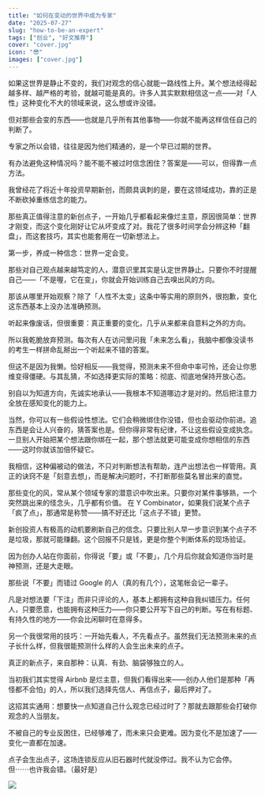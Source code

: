 ```yaml
---
title: "如何在变动的世界中成为专家"
date: "2025-07-27"
slug: "how-to-be-an-expert"
tags: ["创业", "好文推荐"]
cover: "cover.jpg"
icon: "😎"
images: ["cover.jpg"]
---
```

如果这世界是静止不变的，我们对观念的信心就能一路线性上升。某个想法经得起越多样、越严格的考验，就越可能是真的。许多人其实默默相信这一点——对「人性」这种变化不大的领域来说，这么想或许没错。



但对那些会变的东西——也就是几乎所有其他事物——你就不能再这样信任自己的判断了。



专家之所以会错，往往是因为他们精通的，是一个早已过期的世界。



有办法避免这种情况吗？能不能不被过时信念困住？答案是——可以，但得靠一点方法。



我曾经花了将近十年投资早期新创，而颇具讽刺的是，要在这领域成功，靠的正是不断砍掉重练信念的能力。



那些真正值得注意的新创点子，一开始几乎都看起来像烂主意，原因很简单：世界才刚变，而这个变化刚好让它从坏变成了对。我花了很多时间学会分辨这种「翻盘」，而这套技巧，其实也能套用在一切新想法上。



第一步，养成一种信念：世界一定会变。



那些对自己观点越来越笃定的人，潜意识里其实是认定世界静止。只要你不时提醒自己——「不是喔，它在变」，你就会开始训练自己去嗅出风的方向。



那该从哪里开始观察？除了「人性不太变」这条中等实用的原则外，很抱歉，变化这东西基本上没办法准确预测。



听起来像废话，但很重要：真正重要的变化，几乎从来都来自意料之外的方向。



所以我乾脆放弃预测。每次有人在访问里问我「未来怎么看」，我脑中都像没读书的考生一样拼命乱掰出一个听起来不错的答案。



但这不是因为我懒。恰好相反——我觉得，预测未来不但命中率可怜，还会让你思维变得僵硬。与其乱猜，不如选择更实际的策略：彻底、彻底地保持开放心态。



别自以为知道方向，先诚实地承认——我根本不知道哪边才是对的。然后把注意力全放在感知变化的能力上。



当然，你可以有一些假设性想法。它们会稍微绑住你没错，但也会驱动你前进。追东西是会让人兴奋的，猜答案也是。但你得非常有纪律，不让这些假设变成执念。
一旦别人开始把某个想法跟你绑在一起，那个想法就更可能变成你想相信的东西——这时你就该加倍怀疑它。



我相信，这种偏被动的做法，不只对判断想法有帮助，连产出想法也一样管用。真正的诀窍不是「刻意去想」，而是解决问题时，不打断那些莫名冒出来的直觉。



那些变化的风，常从某个领域专家的潜意识中吹出来。只要你对某件事够熟，一个突然跳出来的怪念头，几乎都有价值。
在 Y Combinator，如果我们说某个点子「疯了点」，那通常是称赞——搞不好还比「这点子不错」更赞。



新创投资人有极高的动机要刷新自己的信念。只要比别人早一步意识到某个点子不是垃圾，那就可能赚翻。这个回报不只是钱，更是你整个判断体系的现场验证。



因为创办人站在你面前，你得说「要」或「不要」，几个月后你就会知道你当时是神预测，还是大走眼。



那些说「不要」而错过 Google 的人（真的有几个），这笔帐会记一辈子。



凡是对想法要「下注」而非只评论的人，基本上都拥有这种自我纠错压力。任何人，只要愿意，也能拥有这种压力——你只要公开写下自己的判断。写在有标题、有持久性的地方——你会比闲聊时在意得多。



另一个我很常用的技巧：一开始先看人，不先看点子。虽然我们无法预测未来的点子长什么样，但我很能预测什么样的人会生出未来的点子。



真正的新点子，来自那种：认真、有劲、脑袋够独立的人。



当初我们其实觉得 Airbnb 是烂主意，但我们看得出来——创办人他们是那种「再怪都不会怕」的人，所以我们选择先信人、再信点子，最后押对了。



这招其实通用：想要快一点知道自己什么观念已经过时了？那就去跟那些会打破你观念的人当朋友。



不被自己的专业反困住，已经够难了，而未来只会更难。因为变化不是加速了——变化一直都在加速。



点子会生出点子，这场连锁反应从旧石器时代就没停过。我不认为它会停。
但⋯⋯也许我会错。（最好是）




![](https://prod-files-secure.s3.us-west-2.amazonaws.com/112d0858-5090-4d34-a606-b75eb8d65fd2/46476355-9cf3-4e99-9b7a-3531bc426380/1000202064.png?X-Amz-Algorithm=AWS4-HMAC-SHA256&X-Amz-Content-Sha256=UNSIGNED-PAYLOAD&X-Amz-Credential=ASIAZI2LB466YQRX3YQE%2F20250828%2Fus-west-2%2Fs3%2Faws4_request&X-Amz-Date=20250828T043610Z&X-Amz-Expires=3600&X-Amz-Security-Token=IQoJb3JpZ2luX2VjEEUaCXVzLXdlc3QtMiJIMEYCIQD0fQB318cV1vE1YgSB3kvqWTWuIWUU%2BREwOYhYhHaWrAIhAMveZDgzULyou8Siy8KyZ7Cartz5T30Jj3TOP3hpzG2pKogECJ3%2F%2F%2F%2F%2F%2F%2F%2F%2F%2FwEQABoMNjM3NDIzMTgzODA1IgyuoxO21Sjr%2FiCoLtcq3AN3XL4j5WqKJ0%2F2f%2F2CHKzx%2BAr%2BVvh%2FJ5jUioUpOz7VwJKK76nYry5CfzDdm56G%2B%2BEn0bJMS2NRFNHHWgvZtV0UlD6Xxe5P8d9UGU5y7w0ZyYSP%2BfCKjuEn71VICh%2FSIxYu24TCpEow0zl66jpKbOl2jVdEPbjDECwLXXomiVFE%2BkbkpL6LkmO5Gg1TVt497dVOxdKycu1wnWkLGcZi2Wd8dQjUjqYFICvct8CE9Xl%2BmBK%2FaZ9zCg1vo8DrT0oLa4Eb0n4Y3XPqDRgNFhDEiPxsVc1Q1t1ihYYhwESiodnjTnftb91LDlPvlEPX1LkEK8rZ%2F5Dwtp9BlOql7eAEk0ZsWA0B0l%2BKqwZitct7bRC5cJvG5YUZItOSKZjplNVUBSqGhwybs2YS4BJHUr3mFdMWmQ%2Fkyp%2FRni91sJnSkyC%2B0bgpaiheqzGmAVcZYaBIlzC%2F%2BNSW5S6psmiAv4%2BZPGQnZqj5RsRcoYEIo5HUsLFKmIzcTYXPPDLeWOcB76oJs9k3VBWzIREDFoNru8piAWCZ5wnXCBLwb43fW44uYt1zraR9h7nAsdwkNLhv1ajPgw%2FObncD8PJELUDdWU7aMz2nkZOB4t5tRMqImGhxPXtca%2BXlkqDcDFbScng85zDosb%2FFBjqkAXOERg4Kv%2FZpWC9K%2BiEE04xzDKGxuAxJMOpjVUtadESyaNJmyzcQoF4bSeCz1dJvw10Uw5TnW3jYdubNmLvxG2NzRUa4HsCWdMLwoazZkEokl1757lBupmWT4kH7ZZjseqboFnyf2frZ1RnWaf2LR1bEW3ymkiDLDb4NzvT8hU0S6mYAfvxDjXDb5gcUxOv%2BZBW1wwwIYK199fFs3L3y3M%2BkoC0W&X-Amz-Signature=7c416a13c294aa7a5433759151338912880b1d915e0df3ff2d7fa4739f1b116e&X-Amz-SignedHeaders=host&x-amz-checksum-mode=ENABLED&x-id=GetObject)

